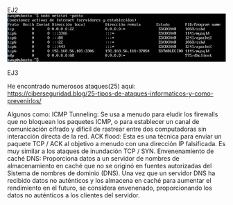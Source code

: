EJ2
![img](https://github.com/suribel/SWAP/blob/master/img/ej6/Captura.PNG)


EJ3

He encontrado numerosos ataques(25) aqui:
https://ciberseguridad.blog/25-tipos-de-ataques-informaticos-y-como-prevenirlos/

Algunos como:
ICMP Tunneling:
Se usa a menudo para eludir los firewalls que no bloquean los paquetes ICMP, o para establecer un canal de comunicación cifrado y difícil de rastrear entre dos computadoras sin interacción directa de la red.
ACK flood:
Esta es una técnica para enviar un paquete TCP / ACK al objetivo a menudo con una dirección IP falsificada. Es muy similar a los ataques de inundación TCP / SYN.
Envenenamiento de caché DNS:
Proporciona datos a un servidor de nombres de almacenamiento en caché que no se originó en fuentes autorizadas del Sistema de nombres de dominio (DNS). Una vez que un servidor DNS ha recibido datos no auténticos y los almacena en caché para aumentar el rendimiento en el futuro, se considera envenenado, proporcionando los datos no auténticos a los clientes del servidor.
